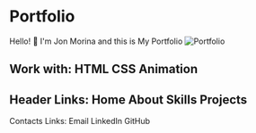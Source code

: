# Portfolio
Hello! 👋
I'm Jon Morina and this is My Portfolio
![Portfolio](https://user-images.githubusercontent.com/63506353/208709533-a5479bbe-e4cf-4dde-be7c-7d718cffbb5d.JPG)

Work with:
HTML
CSS
Animation
--------------
Header Links:
Home
About
Skills
Projects
--------------
Contacts Links:
Email
LinkedIn 
GitHub
